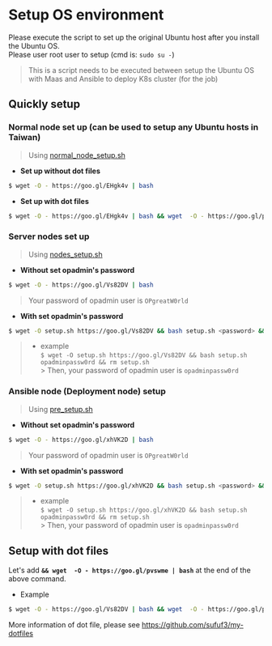 # Setup OS environment

Please execute the script to set up the original Ubuntu host after you install the Ubuntu OS.  
Please user root user to setup (cmd is: `sudo su -`)  
> This is a script needs to be executed between setup the Ubuntu OS with Maas and Ansible to deploy K8s cluster (for the job)  

## Quickly setup
### Normal node set up (can be used to setup any Ubuntu hosts in Taiwan)
> Using [normal_node_setup.sh](https://github.com/sufuf3/setup_environment/blob/master/normal_node_setup.sh)

- **Set up without dot files**
```sh
$ wget -O - https://goo.gl/EHgk4v | bash
```

- **Set up with dot files**
```sh
$ wget -O - https://goo.gl/EHgk4v | bash && wget  -O - https://goo.gl/pvswme | bash
```


### Server nodes set up
> Using [nodes_setup.sh](https://github.com/sufuf3/setup_environment/blob/master/nodes_setup.sh)

- **Without set opadmin's password**
```sh
$ wget -O - https://goo.gl/Vs82DV | bash
```
> Your password of opadmin user is `OPgreatW0rld`

- **With set opadmin's password**
```sh
$ wget -O setup.sh https://goo.gl/Vs82DV && bash setup.sh <password> && rm setup.sh
```
>   - example  
      ```
      $ wget -O setup.sh https://goo.gl/Vs82DV && bash setup.sh opadminpassw0rd && rm setup.sh
      ```  
      > Then, your password of opadmin user is `opadminpassw0rd`  


### Ansible node (Deployment node) setup
> Using [pre_setup.sh](https://github.com/sufuf3/setup_environment/blob/master/pre_setup.sh)

- **Without set opadmin's password**
```sh
$ wget -O - https://goo.gl/xhVK2D | bash
```
> Your password of opadmin user is `OPgreatW0rld`

- **With set opadmin's password**
```sh
$ wget -O setup.sh https://goo.gl/xhVK2D && bash setup.sh <password> && rm setup.sh
```
>   - example  
      ```
      $ wget -O setup.sh https://goo.gl/xhVK2D && bash setup.sh opadminpassw0rd && rm setup.sh
      ```  
      > Then, your password of opadmin user is `opadminpassw0rd`  

## Setup with dot files
Let's add **`&& wget  -O - https://goo.gl/pvswme | bash`** at the end of the above command.
- Example
```sh
$ wget -O - https://goo.gl/Vs82DV | bash && wget  -O - https://goo.gl/pvswme | bash
```

More information of dot file, please see https://github.com/sufuf3/my-dotfiles
